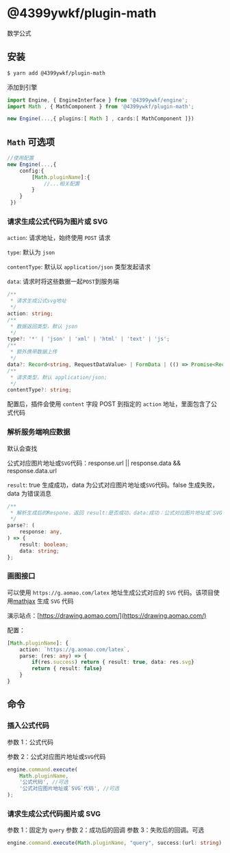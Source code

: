 # @4399ywkf/plugin-math

数学公式

## 安装

```bash
$ yarn add @4399ywkf/plugin-math
```

添加到引擎

```ts
import Engine, { EngineInterface } from '@4399ywkf/engine';
import Math , { MathComponent } from '@4399ywkf/plugin-math';

new Engine(...,{ plugins:[ Math ] , cards:[ MathComponent ]})
```

## `Math` 可选项

```ts
//使用配置
new Engine(...,{
    config:{
        [Math.pluginName]:{
            //...相关配置
        }
    }
 })
```

### 请求生成公式代码为图片或 SVG

`action`: 请求地址，始终使用 `POST` 请求

`type`: 默认为 `json`

`contentType`: 默认以 `application/json` 类型发起请求

`data`: 请求时将这些数据一起`POST`到服务端

```ts
/**
 * 请求生成公式svg地址
 */
action: string;
/**
 * 数据返回类型，默认 json
 */
type?: '*' | 'json' | 'xml' | 'html' | 'text' | 'js';
/**
 * 额外携带数据上传
 */
data?: Record<string, RequestDataValue> | FormData | (() => Promise<Record<string, RequestDataValue> | FormData>)
/**
 * 请求类型，默认 application/json;
 */
contentType?: string;
```

配置后，插件会使用 `content` 字段 POST 到指定的 `action` 地址，里面包含了公式代码

### 解析服务端响应数据

默认会查找

公式对应图片地址或`SVG`代码：response.url || response.data && response.data.url

`result`: true 生成成功，data 为公式对应图片地址或`SVG`代码。false 生成失败，data 为错误消息

```ts
/**
 * 解析生成后的Respone，返回 result:是否成功，data:成功：公式对应图片地址或`SVG`代码，失败：错误信息
 */
parse?: (
    response: any,
) => {
    result: boolean;
    data: string;
};
```

### 画图接口

可以使用 `https://g.aomao.com/latex` 地址生成公式对应的 `SVG` 代码。该项目使用[mathjax](https://www.mathjax.org/) 生成 `SVG` 代码

演示站点：[https://drawing.aomao.com/](https://drawing.aomao.com/)

配置：

```ts
[Math.pluginName]: {
    action: `https://g.aomao.com/latex`,
    parse: (res: any) => {
        if(res.success) return { result: true, data: res.svg}
        return { result: false}
    }
}
```

## 命令

### 插入公式代码

参数 1：公式代码

参数 2：公式对应图片地址或`SVG`代码

```ts
engine.command.execute(
	Math.pluginName,
	'公式代码', //可选
	'公式对应图片地址或`SVG`代码', //可选
);
```

### 请求生成公式代码图片或 SVG

参数 1：固定为 `query`
参数 2：成功后的回调
参数 3：失败后的回调。可选

```ts
engine.command.execute(Math.pluginName, "query", success:(url: string) => void, failed: (message: string) => void);
```
